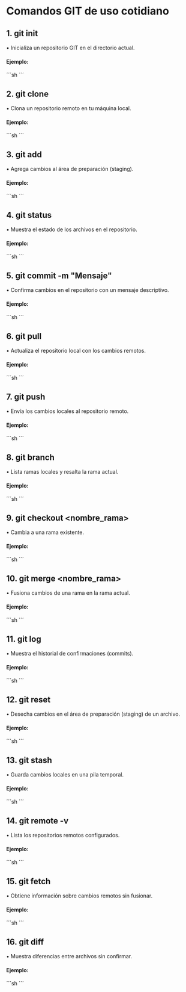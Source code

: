 #	Comandos GIT de uso cotidiano


##	1.	git init
•	Inicializa un repositorio GIT en el directorio actual. <br>
####	Ejemplo:
´´´sh
´´´
##	2.	git clone <URL>
•	Clona un repositorio remoto en tu máquina local. <br>
####	Ejemplo:
´´´sh
´´´
##	3.	git add <archivo>
•	Agrega cambios al área de preparación (staging). <br>
####	Ejemplo:
´´´sh
´´´
##	4.	git status
•	Muestra el estado de los archivos en el repositorio. <br>
####	Ejemplo:
´´´sh
´´´
##	5.	git commit -m "Mensaje"
•	Confirma cambios en el repositorio con un mensaje descriptivo. <br>
####	Ejemplo:
´´´sh
´´´
##	6.	git pull
•	Actualiza el repositorio local con los cambios remotos. <br>
####	Ejemplo:
´´´sh
´´´
##	7.	git push
•	Envía los cambios locales al repositorio remoto. <br>
####	Ejemplo:
´´´sh
´´´
##	8.	git branch
•	Lista ramas locales y resalta la rama actual. <br>
####	Ejemplo:
´´´sh
´´´
##	9.	git checkout <nombre_rama>
•	Cambia a una rama existente. <br>
####	Ejemplo:
´´´sh
´´´
##	10.	git merge <nombre_rama>
•	Fusiona cambios de una rama en la rama actual. <br>
####	Ejemplo:
´´´sh
´´´
##	11.	git log
•	Muestra el historial de confirmaciones (commits). <br>
####	Ejemplo:
´´´sh
´´´
##	12.	git reset <archivo>
•	Desecha cambios en el área de preparación (staging) de un archivo. <br>
####	Ejemplo:
´´´sh
´´´
##	13.	git stash
•	Guarda cambios locales en una pila temporal. <br>
####	Ejemplo:
´´´sh
´´´
##	14.	git remote -v
•	Lista los repositorios remotos configurados. <br>
####	Ejemplo:
´´´sh
´´´
##	15.	git fetch
•	Obtiene información sobre cambios remotos sin fusionar. <br>
####	Ejemplo:
´´´sh
´´´
##	16.	git diff
•	Muestra diferencias entre archivos sin confirmar. <br>
####	Ejemplo:
´´´sh
´´´


